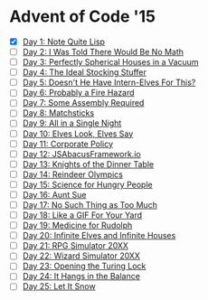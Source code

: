 Advent of Code '15
==================

- [x] [Day 1: Note Quite Lisp](https://adventofcode.com/2015/day/1)
- [ ] [Day 2: I Was Told There Would Be No Math](https://adventofcode.com/2015/day/2)
- [ ] [Day 3: Perfectly Spherical Houses in a Vacuum](https://adventofcode.com/2015/day/3)
- [ ] [Day 4: The Ideal Stocking Stuffer](https://adventofcode.com/2015/day/4)
- [ ] [Day 5: Doesn't He Have Intern-Elves For This?](https://adventofcode.com/2015/day/5)
- [ ] [Day 6: Probably a Fire Hazard](https://adventofcode.com/2015/day/6)
- [ ] [Day 7: Some Assembly Required](https://adventofcode.com/2015/day/7)
- [ ] [Day 8: Matchsticks](https://adventofcode.com/2015/day/8)
- [ ] [Day 9: All in a Single Night](https://adventofcode.com/2015/day/9)
- [ ] [Day 10: Elves Look, Elves Say](https://adventofcode.com/2015/day/10)
- [ ] [Day 11: Corporate Policy](https://adventofcode.com/2015/day/11)
- [ ] [Day 12: JSAbacusFramework.io](https://adventofcode.com/2015/day/12)
- [ ] [Day 13: Knights of the Dinner Table](https://adventofcode.com/2015/day/13)
- [ ] [Day 14: Reindeer Olympics](https://adventofcode.com/2015/day/14)
- [ ] [Day 15: Science for Hungry People](https://adventofcode.com/2015/day/15)
- [ ] [Day 16: Aunt Sue](https://adventofcode.com/2015/day/16)
- [ ] [Day 17: No Such Thing as Too Much](https://adventofcode.com/2015/day/17)
- [ ] [Day 18: Like a GIF For Your Yard](https://adventofcode.com/2015/day/18)
- [ ] [Day 19: Medicine for Rudolph](https://adventofcode.com/2015/day/19)
- [ ] [Day 20: Infinite Elves and Infinite Houses](https://adventofcode.com/2015/day/20)
- [ ] [Day 21: RPG Simulator 20XX](https://adventofcode.com/2015/day/21)
- [ ] [Day 22: Wizard Simulator 20XX](https://adventofcode.com/2015/day/22)
- [ ] [Day 23: Opening the Turing Lock](https://adventofcode.com/2015/day/23)
- [ ] [Day 24: It Hangs in the Balance](https://adventofcode.com/2015/day/24)
- [ ] [Day 25: Let It Snow](https://adventofcode.com/2015/day/25)

